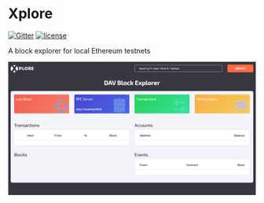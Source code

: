 # Xplore

[![Gitter](https://img.shields.io/gitter/room/DAVFoundation/DAV-Contributors.svg?style=flat-square)](https://gitter.im/DAVFoundation/DAV-Contributors) [![license](https://img.shields.io/github/license/DAVFoundation/xplore.svg?style=flat-square)](https://github.com/DAVFoundation/xplore/blob/master/LICENSE)


A block explorer for local Ethereum testnets

![readme_screenshot](src/images/readme.png)
